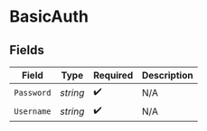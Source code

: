 # BasicAuth


## Fields

| Field              | Type               | Required           | Description        |
| ------------------ | ------------------ | ------------------ | ------------------ |
| `Password`         | *string*           | :heavy_check_mark: | N/A                |
| `Username`         | *string*           | :heavy_check_mark: | N/A                |